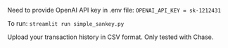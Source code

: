 Need to provide OpenAI API key in .env file: `OPENAI_API_KEY = sk-1212431`

To run: `streamlit run simple_sankey.py`

Upload your transaction history in CSV format. Only tested with Chase.